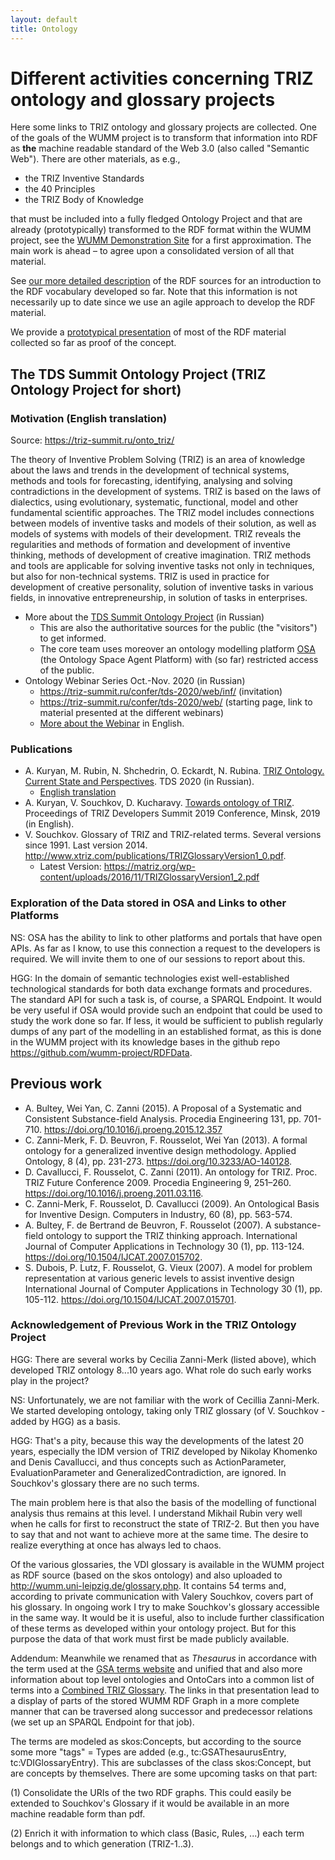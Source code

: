 ```yaml
---
layout: default
title: Ontology
---
```


# Different activities concerning TRIZ ontology and glossary projects

Here some links to TRIZ ontology and glossary projects are collected. One of
the goals of the WUMM project is to transform that information into RDF as
__the__ machine readable standard of the Web 3.0 (also called "Semantic Web").
There are other materials, as e.g.,
* the TRIZ Inventive Standards
* the 40 Principles
* the TRIZ Body of Knowledge

that must be included into a fully fledged Ontology Project and that are
already (prototypically) transformed to the RDF format within the WUMM
project, see the [WUMM Demonstration
Site](http://wumm.uni-leipzig.de/index.php) for a first approximation.  The
main work is ahead &ndash; to agree upon a consolidated version of all that
material.

See [our more detailed description](OntologyDetails "wikilink") of the RDF
sources for an introduction to the RDF vocabulary developed so far.  Note that
this information is not necessarily up to date since we use an agile approach
to develop the RDF material.

We provide a [prototypical presentation](http://wumm.uni-leipzig.de/index.php)
of most of the RDF material collected so far as proof of the concept. 

## The TDS Summit Ontology Project (TRIZ Ontology Project for short)

### Motivation (English translation)

Source: <https://triz-summit.ru/onto_triz/>

The theory of Inventive Problem Solving (TRIZ) is an area of knowledge about
the laws and trends in the development of technical systems, methods and tools
for forecasting, identifying, analysing and solving contradictions in the
development of systems. TRIZ is based on the laws of dialectics, using
evolutionary, systematic, functional, model and other fundamental scientific
approaches. The TRIZ model includes connections between models of inventive
tasks and models of their solution, as well as models of systems with models
of their development. TRIZ reveals the regularities and methods of formation
and development of inventive thinking, methods of development of creative
imagination. TRIZ methods and tools are applicable for solving inventive tasks
not only in techniques, but also for non-technical systems. TRIZ is used in
practice for development of creative personality, solution of inventive tasks
in various fields, in innovative entrepreneurship, in solution of tasks in
enterprises.

* More about the [TDS Summit Ontology
  Project](https://triz-summit.ru/onto_triz/) (in Russian)
  * This are also the authoritative sources for the public (the "visitors") to
    get informed.    
  * The core team uses moreover an ontology modelling platform
    [OSA](https://onto.devtas.ru/ts2o1) (the Ontology Space Agent Platform)
    with (so far) restricted access of the public.
* Ontology Webinar Series Oct.-Nov. 2020 (in Russian)
  * <https://triz-summit.ru/confer/tds-2020/web/inf/> (invitation)    
  * <https://triz-summit.ru/confer/tds-2020/web/> (starting page, link to
    material presented at the different webinars)      
  * [More about the Webinar](OntologyWebinar "wikilink") in English.    

### Publications

* A. Kuryan, M. Rubin, N. Shchedrin, O. Eckardt, N. Rubina. [TRIZ Ontology.
  Current State and Perspectives](Texts/Ontology-TDS2020.pdf). TDS 2020 (in
  Russian).
  * [English translation](Texts/Ontology-TDS2020-en.pdf)
* A. Kuryan, V. Souchkov, D. Kucharavy. [Towards ontology of
  TRIZ](Texts/Ontology-TDS2019-en.pdf). Proceedings of TRIZ Developers Summit
  2019 Conference, Minsk, 2019 (in English).
* V. Souchkov. Glossary of TRIZ and TRIZ-related terms.
  Several versions since 1991.  Last version 2014.
  <http://www.xtriz.com/publications/TRIZGlossaryVersion1_0.pdf>.
  * Latest Version: <https://matriz.org/wp-content/uploads/2016/11/TRIZGlossaryVersion1_2.pdf>
  
### Exploration of the Data stored in OSA and Links to other Platforms

NS: OSA has the ability to link to other platforms and portals that have open
APIs. As far as I know, to use this connection a request to the developers is
required. We will invite them to one of our sessions to report about this.

HGG: In the domain of semantic technologies exist well-established
technological standards for both data exchange formats and procedures. The
standard API for such a task is, of course, a SPARQL Endpoint. It would be
very useful if OSA would provide such an endpoint that could be used to study
the work done so far. If less, it would be sufficient to publish regularly
dumps of any part of the modelling in an established format, as this is done
in the WUMM project with its knowledge bases in the github repo
<https://github.com/wumm-project/RDFData>.

## Previous work

* A. Bultey, Wei Yan, C. Zanni (2015). A Proposal of a Systematic and
  Consistent Substance-field Analysis. Procedia Engineering 131, pp.
  701-710.  <https://doi.org/10.1016/j.proeng.2015.12.357>
* C. Zanni-Merk, F. D. Beuvron, F. Rousselot, Wei Yan (2013).  A formal
  ontology for a generalized inventive design methodology.  Applied Ontology,
  8 (4), pp. 231-273.  <https://doi.org/10.3233/AO-140128>.
* D. Cavallucci, F. Rousselot, C. Zanni (2011). An ontology for
  TRIZ. Proc. TRIZ Future Conference 2009. Procedia Engineering 9, 251–260.
  <https://doi.org/10.1016/j.proeng.2011.03.116>.
* C. Zanni-Merk, F. Rousselot, D. Cavallucci (2009). An Ontological Basis for
  Inventive Design. Computers in Industry, 60 (8), pp. 563-574.
* A. Bultey, F. de Bertrand de Beuvron, F. Rousselot (2007). A substance-field
  ontology to support the TRIZ thinking approach. International Journal of
  Computer Applications in Technology 30 (1), pp. 113-124.  
  <https://doi.org/10.1504/IJCAT.2007.015702>.
* S. Dubois, P. Lutz, F. Rousselot, G. Vieux (2007).  A model for problem
  representation at various generic levels to assist inventive design
  International Journal of Computer Applications in Technology 30 (1),
  pp. 105-112.  <https://doi.org/10.1504/IJCAT.2007.015701>.

### Acknowledgement of Previous Work in the TRIZ Ontology Project

HGG: There are several works by Cecilia Zanni-Merk (listed above), which
developed TRIZ ontology 8...10 years ago.  What role do such early works play
in the project?

NS: Unfortunately, we are not familiar with the work of Cecillia Zanni-Merk.
We started developing ontology, taking only TRIZ glossary (of V. Souchkov -
added by HGG) as a basis.

HGG: That's a pity, because this way the developments of the latest 20 years,
especially the IDM version of TRIZ developed by Nikolay Khomenko and Denis
Cavallucci, and thus concepts such as ActionParameter, EvaluationParameter and
GeneralizedContradiction, are ignored.  In Souchkov's glossary there are no
such terms.

The main problem here is that also the basis of the modelling of functional
analysis thus remains at this level. I understand Mikhail Rubin very well when
he calls for first to reconstruct the state of TRIZ-2. But then you have to
say that and not want to achieve more at the same time. The desire to realize
everything at once has always led to chaos.

Of the various glossaries, the VDI glossary is available in the WUMM project
as RDF source (based on the skos ontology) and also uploaded to
<http://wumm.uni-leipzig.de/glossary.php>. It contains 54 terms and, according
to private communication with Valery Souchkov, covers part of his glossary.
In ongoing work I try to make Souchkov's glossary accessible in the same way.
It would be it is useful, also to include further classification of these
terms as developed within your ontology project. But for this purpose the data
of that work must first be made publicly available.

Addendum: Meanwhile we renamed that as _Thesaurus_ in accordance with the term
used at the [GSA terms website](https://www.altshuller.ru/thesaur/thesaur.asp)
and unified that and also more information about top level ontologies and
OntoCars into a common list of terms into a [Combined TRIZ
Glossary](http://wumm.uni-leipzig.de/glossary.php).  The links in that
presentation lead to a display of parts of the stored WUMM RDF Graph in a more
complete manner that can be traversed along successor and predecessor
relations (we set up an SPARQL Endpoint for that job).

The terms are modeled as skos:Concepts, but according to the source some more
"tags" = Types are added (e.g., tc:GSAThesaurusEntry, tc:VDIGlossaryEntry).
This are subclasses of the class skos:Concept, but are concepts by themselves.
There are some upcoming tasks on that part:

(1) Consolidate the URIs of the two RDF graphs. This could easily be extended
to Souchkov's Glossary if it would be available in an more machine readable
form than pdf.

(2) Enrich it with information to which class (Basic, Rules, ...) each term
belongs and to which generation (TRIZ-1..3).
